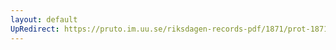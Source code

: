 ```yaml
---
layout: default
UpRedirect: https://pruto.im.uu.se/riksdagen-records-pdf/1871/prot-1871--ak--415/prot-1871--ak--415_026.pdf
---
```

